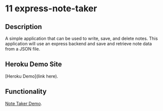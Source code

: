 # 11 express-note-taker

## Description

A simple application that can be used to write, save, and delete notes. This application will use an express backend and save and retrieve note data from a JSON file.

## Heroku Demo Site

[Heroku Demo](link here).

## Functionality

[Note Taker Demo](/assets/note-taker-demo.png).

